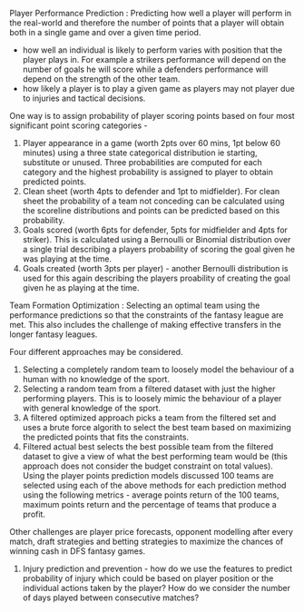 Player Performance Prediction : Predicting how well a player will perform in the real-world and therefore the number of points that a player will obtain both in a single game and over a given time period.  
- how well an individual is likely to perform varies with position that the player plays in.  For example a strikers performance will depend on the number of goals he will score while a defenders performance will depend on the strength of the other team.
- how likely a player is to play a given game as players may not player due to injuries and tactical decisions.

One way is to assign probability of player scoring points based on four most significant point scoring categories -  
1. Player appearance in a game (worth 2pts over 60 mins, 1pt below 60 minutes) using a three state categorical distribution ie starting, substitute or unused.  Three probabilities are computed for each category and the highest probability is assigned to player to obtain predicted points.  
2. Clean sheet (worth 4pts to defender and 1pt to midfielder).  For clean sheet the probability of a team not conceding can be calculated using the scoreline distributions and points can be predicted based on this probability.  
3. Goals scored (worth 6pts for defender, 5pts for midfielder and 4pts for striker).  This is calculated using a Bernoulli or Binomial distribution over a single trial describing a players probability of scoring the goal given he was playing at the time.  
4. Goals created (worth 3pts per player) - another Bernoulli distribution is used for this again describing the players proability of creating the goal given he as playing at the time.  

Team Formation Optimization : Selecting an optimal team using the performance predictions so that the constraints of the fantasy league are met.  This also includes the challenge of making effective transfers in the longer fantasy leagues.  

Four different approaches may be considered.  
1. Selecting a completely random team to loosely model the behaviour of a human with no knowledge of the sport.  
2. Selecting a random team from a filtered dataset with just the higher performing players.  This is to loosely mimic the behaviour of a player with general knowledge of the sport.  
3. A filtered optimized approach picks a team from the filtered set and uses a brute force algorith to select the best team based on maximizing the predicted points that fits the constraints.  
4. Filtered actual best selects the best possible team from the filtered dataset to give a view of what the best performing team would be (this approach does not consider the budget constraint on total values).  
Using the player points prediction models discussed 100 teams are selected using each of the above methods for each prediction method using the following metrics - average points return of the 100 teams, maximum points return and the percentage of teams that produce a profit.  

Other challenges are player price forecasts, opponent modelling after every match, draft strategies and betting strategies to maximize the chances of winning cash in DFS fantasy games.  
1. Injury prediction and prevention - how do we use the features to predict probability of injury which could be based on player position or the individual actions taken by the player?  How do we consider the number of days played between consecutive matches?  



